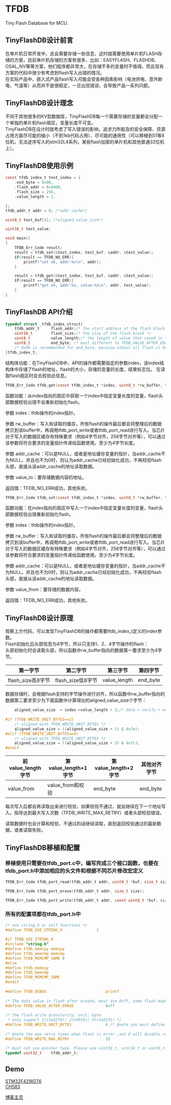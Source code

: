 # TFDB

 Tiny Flash Database for MCU.

## TinyFlashDB设计前言

在单片机日常开发中，总会需要存储一些信息，这时就需要使用单片机FLASH存储的方案，目前单片机存储的方案有很多，比如：EASYFLASH、FLASHDB、OSAL_NV等等方案，他们程序都非常大，在存储不多的变量时不值得。而且现有方案的代码中很少有考虑到flash写入出错的情况。  
在实际产品中，嵌入式产品flash写入可能会受各种因素影响（电池供电、意外断电、气温等）从而并不是很稳定，一旦出现错误，会导致产品一系列问题。  

## TinyFlashDB设计理念

不同于其他很多的KV型数据库，TinyFlashDB每一个需要存储的变量都会分配一个单独的单片机flash扇区，变量长度不可变。  
TinyFlashDB在设计时就考虑了写入错误的影响，追求力所能及的安全保障、资源占用方面尽可能的缩小（不到1kb代码占用）、尽可能的通用性（可以移植到51等8位机，无法逆序写入的stm32L4系列，某些flash加密的单片机和其他普通32位机上）。  

## TinyFlashDB使用示例

```c
const tfdb_index_t test_index = {
    .end_byte = 0x00,
    .flash_addr = 0x4000,
    .flash_size = 256,
    .value_length = 2,

};
tfdb_addr_t addr = 0; /*addr cache*/

uint8_t test_buf[4]; /*aligned_value_size*/

uint16_t test_value;

void main()
{
    TFDB_Err_Code result;
    result = tfdb_set(&test_index, test_buf, &addr, &test_value);
    if(result == TFDB_NO_ERR){
        printf("set ok, addr:%x\n", addr);
    }

    result = tfdb_get(&test_index, test_buf, &addr, &test_value);
    if(result == TFDB_NO_ERR){
        printf("get ok, addr:%x, value:%x\n", addr, test_value);
    }
}
```

## TinyFlashDB API介绍

```c
typedef struct _tfdb_index_struct{
    tfdb_addr_t     flash_addr;/* the start address of the flash block */
    uint16_t        flash_size;/* the size of the flash block */
    uint8_t         value_length;/* the length of value that saved in this flash block */
    uint8_t         end_byte; /* must different to TFDB_VALUE_AFTER_ERASE */
    /* 0x00 is recommended for end_byte, because almost all flash is 0xff after erase. */
}tfdb_index_t;
```

结构体功能：在TinyFlashDB中，API的操作都需要指定的参数index，该index结构体中存储了flash的地址，flash的大小，存储的变量的长度，结束标志位。 在读取flash扇区时会去校验此信息。  

```c
TFDB_Err_Code tfdb_get(const tfdb_index_t *index, uint8_t *rw_buffer, tfdb_addr_t *addr_cache, void* value_to);
```

函数功能：从index指向的扇区中获取一个index中指定变量长度的变量，flash头部数据校验出错不会重新初始化flash。  

参数 index：tfdb操作的index指针。

参数 rw_buffer：写入和读取的缓存，所有flash的操作最后都会将整理后的数据拷贝到该buffer中，再调用tfdb_port_write或者tfdb_port_read进行写入。当芯片对于写入的数据区缓存有特殊要求（例如4字节对齐，256字节对齐等），可以通过该参数将符合要求的变量指针传递给函数使用。至少为4字节长度。  

参数 addr_cache：可以是NULL，或者是地址缓存变量的指针，当addr_cache不为NULL，并且也不为0时，则认为addr_cache已经初始化成功，不再校验flash头部，直接从该addr_cache的地址读取数据。  

参数 value_to：要存储数据内容的地址。  

返回值：TFDB_NO_ERR成功，其他失败。  

```c
TFDB_Err_Code tfdb_set(const tfdb_index_t *index, uint8_t *rw_buffer, tfdb_addr_t *addr_cache, void* value_from);
```

函数功能：在index指向的扇区中写入一个index中指定变量长度的变量，flash头部数据校验出错重新初始化flash。  

参数 index：tfdb操作的index指针。  

参数 rw_buffer：写入和读取的缓存，所有flash的操作最后都会将整理后的数据拷贝到该buffer中，再调用tfdb_port_write或者tfdb_port_read进行写入。当芯片对于写入的数据区缓存有特殊要求（例如4字节对齐，256字节对齐等），可以通过该参数将符合要求的变量指针传递给函数使用。至少为4字节长度。  

参数 addr_cache：可以是NULL，或者是地址缓存变量的指针，当addr_cache不为NULL，并且也不为0时，则认为addr_cache已经初始化成功，不再校验flash头部，直接从该addr_cache的地址读取数据。  

参数 value_from：要存储的数据内容。  

返回值：TFDB_NO_ERR成功，其他失败。  

## TinyFlashDB设计原理

观察上方代码，可以发现TinyFlashDB的操作都需要tfdb_index_t定义的index参数。  
Flash初始化后头部信息为4字节，所以只支持1、2、4字节操作的flash：    
头部初始化时会读取头部，所以函数中rw_buffer指向的数据第一要求至少为4字节。  

|第一字节|第二字节|第三字节|第四字节|
-|-|-|-
|flash_size高8字节|flash_size低8字节|value_length|end_byte|

数据存储时，会根据flash支持的字节操作进行对齐，所以函数中rw_buffer指向的数据第二要求至少为下面函数中计算得出的aligned_value_size个字节：

```c
    aligned_value_size  = index->value_length + 2;/* data + verify + end_byte */
 
#if (TFDB_WRITE_UNIT_BYTES==2)
    /* aligned with TFDB_WRITE_UNIT_BYTES */
    aligned_value_size = ((aligned_value_size + 1) & 0xfe);
#elif (TFDB_WRITE_UNIT_BYTES==4)
    /* aligned with TFDB_WRITE_UNIT_BYTES */
    aligned_value_size = ((aligned_value_size + 3) & 0xfc);
#endif
```

|前value_length字节|第value_length+1字节|第value_length+2字节|其他对齐字节|
-|-|-|-
|value_from|value_from和校验|end_byte|end_byte|  

每次写入后都会再读取出来进行校验，如果校验不通过，就会继续在下一个地址写入。指导达到最大写入次数（TFDB_WRITE_MAX_RETRY）或者头部校验错误。  

读取数据时也会计算和校验，不通过的话继续读取，直到返回校验通过的最新数据，或者读取失败。  

## TinyFlashDB移植和配置

### 移植使用只需要在tfdb_port.c中，编写完成三个接口函数，也要在tfdb_port.h中添加相应的头文件和根据不同芯片修改宏定义

```c
TFDB_Err_Code tfdb_port_read(tfdb_addr_t addr, uint8_t *buf, size_t size);

TFDB_Err_Code tfdb_port_erase(tfdb_addr_t addr, size_t size);

TFDB_Err_Code tfdb_port_write(tfdb_addr_t addr, const uint8_t *buf, size_t size);
```

### 所有的配置项都在tfdb_port.h中

```c
/* use string.h or self functions */
#define TFDB_USE_STRING_H               1
 
#if TFDB_USE_STRING_H
#include "string.h"
#define tfdb_memcpy memcpy
#define tfdb_memcmp memcmp
#define TFDB_MEMCMP_SAME 0
#else
#define tfdb_memcpy 
#define tfdb_memcmp 
#define TFDB_MEMCMP_SAME 
#endif
 
#define TFDB_DEBUG                          printf 
 
/* The data value in flash after erased, most are 0xff, some flash maybe different. */
#define TFDB_VALUE_AFTER_ERASE              0xff
 
/* the flash write granularity, unit: byte
 * only support 1(stm32f4)/ 2(CH559)/ 4(stm32f1) */
#define TFDB_WRITE_UNIT_BYTES               4 /* @note you must define it for a value */
 
/* @note the max retry times when flash is error ,set 0 will disable retry count */
#define TFDB_WRITE_MAX_RETRY                32
 
/* must not use pointer type. Please use uint32_t, uint16_t or uint8_t. */
typedef uint32_t    tfdb_addr_t;
```

## Demo

[STM32F429IGT6](https://github.com/smartmx/TFDB/tree/main/Templates/STM32F429IGT6_TFDB)  
[CH583](https://github.com/smartmx/TFDB/tree/main/Templates/CH583_TFDB)  

[博客主页](https://blog.maxiang.vip/)
